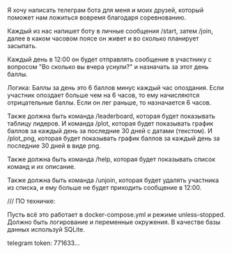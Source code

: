 Я хочу написать телеграм бота для меня и моих друзей, который поможет нам ложиться вовремя благодаря соревнованию. 

Каждый из нас напишет боту в личные сообщения /start, затем /join, далее в каком часовом поясе он живет и во сколько планирует засыпать.

Каждый день в 12:00 он будет отправлять сообщение в участнику с вопросом "Во сколько вы вчера уснули?" и назначать за этот день баллы.

Логика: Баллы за день это 6 баллов минус каждый час опоздания. Если участник опоздает больше чем на 6 часов, то ему начисляются отрицательные баллы. Если он лег раньше, то назначается 6 часов.

Также должна быть команда /leaderboard, которая будет показывать таблицу лидеров. И команда /plot, которая будет показывать график баллов за каждый день за последние 30 дней с датами (текстом). И /plot_png, которая будет показывать график баллов за каждый день за последние 30 дней в виде png.

Также должна быть команда /help, которая будет показывать список команд и их описание.

Также должна быть команда /unjoin, которая будет удалять участника из списка, и ему больше не будет приходить сообщение в 12:00.

/// ПО техничке:

Пусть всё это работает в docker-compose.yml и режиме unless-stopped.
Должно быть логирование и переменные окружения.
В качестве базы данных используй SQLite.

telegram token: 771633...